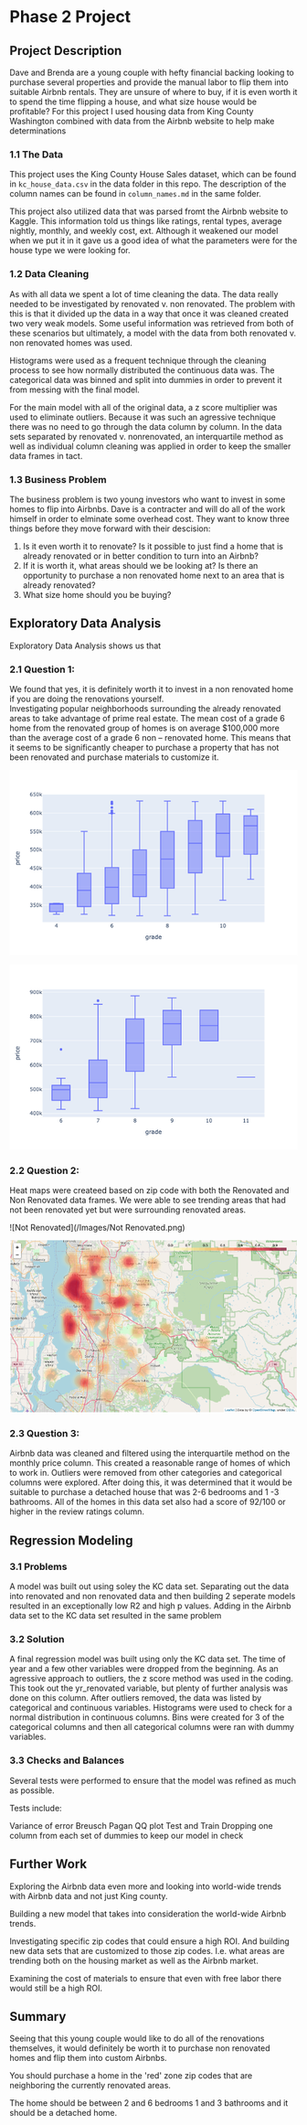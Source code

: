 # Phase 2 Project

## Project Description

Dave and Brenda are a young couple with hefty financial backing looking to purchase several properties and provide the manual labor to flip them into suitable Airbnb rentals.  They are unsure of where to buy, if it is even worth it to spend the time flipping a house, and what size house would be profitable?
For this project I used housing data from King County Washington combined with data from the Airbnb website to help make determinations 

### 1.1 The Data

This project uses the King County House Sales dataset, which can be found in  `kc_house_data.csv` in the data folder in this repo. The description of the column names can be found in `column_names.md` in the same folder. 

This project also utilized data that was parsed fromt the Airbnb website to Kaggle.  This information told us things like ratings, rental types, average nightly, monthly, and weekly cost, ext.  Although it weakened our model when we put it in it gave us a good idea of what the parameters were for the house type we were looking for.

### 1.2 Data Cleaning

As with all data we spent a lot of time cleaning the data.   The data really needed to be investigated by renovated v. non renovated.  The problem with this is that it divided up the data in a way that once it was cleaned created two very weak models.  Some useful information was retrieved from both of these scenarios but ultimately, a model with the data from both renovated v. non renovated homes was used.  

Histograms were used as a frequent technique through the cleaning process to see how normally distributed the continuous data was. The categorical data was binned and split into dummies in order to prevent it from messing with the final model.

For the main model with all of the original data, a z score multiplier was used to eliminate outliers.  Because it was such an agressive technique there was no need to go through the data column by column.  In the data sets separated by renovated v. nonrenovated, an interquartile method as well as individual column cleaning was applied in order to keep the smaller data frames in tact. 

### 1.3 Business Problem

The business problem is two young investors who want to invest in some homes to flip into Airbnbs.  Dave is a contracter and will do all of the work himself in order to elminate some overhead cost.  They want to know three things before they move forward with their descision:

1. Is it even worth it to renovate?  Is it possible to just find a home that is already renovated or in better condition to turn into an Airbnb?
2. If it is worth it, what areas should we be looking at?  Is there an opportunity to purchase a non renovated home next to an area that is already renovated?
3. What size home should you be buying?



## Exploratory Data Analysis

Exploratory Data Analysis shows us that 

### 2.1 Question 1:
We found that yes, it is definitely worth it to invest in a non renovated home if you are doing the renovations yourself.  
Investigating popular neighborhoods surrounding the already renovated areas to take advantage of prime real estate.  The mean cost of a grade 6 home from the renovated group of homes is on average $100,000 more than the average cost of a grade 6 non – renovated home.  This means that it seems to be significantly cheaper to purchase a property that has not been renovated and purchase materials to customize it.

![newplot](/Images/newplot.png)

![newplot(1)](/Images/newplot(1).png)

### 2.2 Question 2:
Heat maps were createed based on zip code with both the Renovated and Non Renovated data frames.
We were able to see trending areas that had not been renovated yet but were surrounding renovated areas.  

![Not Renovated](/Images/Not Renovated.png)

![Renovated](/Images/Renovated.png)

### 2.3 Question 3:
Airbnb data was cleaned and filtered using the interquartile method on the monthly price column.  This created a reasonable range of homes of which to work in.  Outliers were removed from other categories and categorical columns were explored.  After doing this, it was determined that it would be suitable to purchase a detached house that was 2-6 bedrooms and 1 -3 bathrooms.  All of the homes in this data set also had a score of 92/100 or higher in the review ratings column.  

## Regression Modeling

### 3.1 Problems
A model was built out using soley the KC data set.  Separating out the data into renovated and non renovated data and then building 2 seperate models resulted in an exceptionally low R2 and high p values. Adding in the Airbnb data set to the KC data set resulted in the same problem

### 3.2 Solution
A final regression model was built using only the KC data set.  The time of year and a few other variables were dropped from the beginning.  As an agressive approach to outliers, the z score method was used in the coding.  This took out the yr_renovated variable, but plenty of further analysis was done on this column.  After outliers removed, the data was listed by categorical and continuous variables.  Histograms were used to check for a normal distribution in continuous columns.  Bins were created for 3 of the categorical columns and then all categorical columns were ran with dummy variables.  

### 3.3 Checks and Balances
Several tests were performed to ensure that the model was refined as much as possible.

Tests include:

Variance of error
Breusch Pagan
QQ plot
Test and Train
Dropping one column from each set of dummies to keep our model in check

## Further Work

Exploring the Airbnb data even more and looking into world-wide trends with Airbnb data and not just King county.

Building a new model that takes into consideration the world-wide Airbnb trends.

Investigating specific zip codes that could ensure a high ROI.  And building new data sets that are customized to those zip codes.  I.e. what areas are trending both on the housing market as well as the Airbnb market. 

Examining the cost of materials to ensure that even with free labor there would still be a high ROI.


## Summary

Seeing that this young couple would like to do all of the renovations themselves,  it would definitely be worth it to purchase non renovated homes and flip them into custom Airbnbs.

You should purchase a home in the 'red' zone zip codes that are neighboring the currently renovated areas.

The home should be between 2 and 6 bedrooms 1 and 3 bathrooms and it should be a detached home.